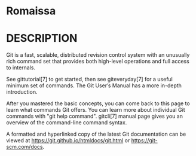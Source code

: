 # Romaissa

# DESCRIPTION

Git is a fast, scalable, distributed revision control system with an unusually rich command set that provides both high-level operations and full access to internals.

See gittutorial[7] to get started, then see giteveryday[7] for a useful minimum set of commands. The Git User’s Manual has a more in-depth introduction.

After you mastered the basic concepts, you can come back to this page to learn what commands Git offers. You can learn more about individual Git commands with "git help command". gitcli[7] manual page gives you an overview of the command-line command syntax.

A formatted and hyperlinked copy of the latest Git documentation can be viewed at https://git.github.io/htmldocs/git.html or https://git-scm.com/docs.
